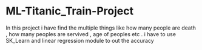# ML-Titanic_Train-Project
In this project i have find the multiple things like how many people are death , how many peoples are servived , age of peoples etc . i have to use SK_Learn and linear regression module to out the accuracy
